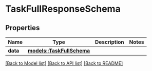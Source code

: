 # TaskFullResponseSchema

## Properties

Name | Type | Description | Notes
------------ | ------------- | ------------- | -------------
**data** | [**models::TaskFullSchema**](TaskFullSchema.md) |  | 

[[Back to Model list]](../README.md#documentation-for-models) [[Back to API list]](../README.md#documentation-for-api-endpoints) [[Back to README]](../README.md)


